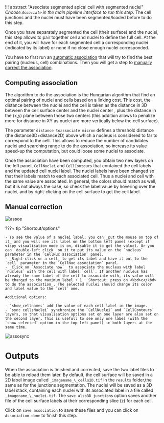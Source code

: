 !!! abstract "Associate segmented apical cell with segmented nuclei"
	_Choose `Associate` in the main pipeline interface to run this step._ The cell junctions and the nuclei must have been segmented/loaded before to do this step.

Once you have separately segmented the cell (their surface) and the nuclei, this step allows to pair together cell and nuclei to define the full cell. At the end of it, you will have for each segmented cell a corresponding nuclei (indicated by its label) or none if no close enough nuclei corresponded.

You have to first run an [automatic association](#computing-association) that will try to find the best pairing (nucleus, cell) combinations. Then you will get a step to [manually correct the association](#manual-correction). 

## Computing association

The algorithm to do the association is the Hungarian algorithm that find an optimal pairing of nuclei and cells based on a linking cost. This cost, the distance between the nuclei and the cell is taken as the distance in 3D between the cell surface center and the nuclei center , plus the distance in the (x,y) plane between those two centers (this addition allows to penalize more for distance in XY as nuclei are more vertically below the cell surface).

The parameter `distance toassociate micron` defines a threshold distance (the distance3D+distance2D) above which a nucleus is considered to far to correspond to the cell. This allows to reduce the number of candidates nuclei and searching range to do the association, so increase its value speed-up the computation, but could loose some nuclei to associate.

Once the association have been computed, you obtain two new layers on the left panel, `CellNuclei` and `CellContours` that contained the cell labels and the updated cell nuclei label. The nuclei labels have been changed so that their labels match to each associated cell. Thus a nuclei and cell with the same value are associated. In general, the colors should match as well, but it is not always the case, so check the label value by hovering over the nuclei, and by right-clicking on the cell surface to get the cell label.



## Manual correction

![assoe](imgs/assoe.png)

???+ tip "Shortcut/options"

	- To see the value of a nuclei label, you can _put the mouse on top of it_ and you will see its label on the bottom left panel (except if vispy visualisation mode is on, disable it to get the value). Or you can _double-left click_ on it to put its value on the `nucleus` parameter in the `CellNuc association` panel.
	- _Right-click on a cell_ to get its label and have it put to the `cell` parameter in the `CellNuc association` panel.
	- _Click on `Associate now`_ to associate the nucleus with label `nucleus` with the cell with label `cell`. If another nucleus has already the same label of the cell to associate with, its value will be changed to the maximum label + 1. _Shortcut: press on <kbd>c</kbd> to do the association_. The selected nuclei should change its color and label value to the `cell` one.
	
	Additional options:
	
	- `show_cellnames` add the value of each cell label in the image.
	- `sync cellsNuclei` synchronize the `CellNuclei` and `CellContours` layers, so that visualisation options set on one layer are also set on the second layer. This is usefull to see only one label (with the `show selected` option in the top left panel) in both layers at the same time. 

![assosync](imgs/assosync.png)

# Outputs

When the association is finished and corrected, save the two label files to be able to reload them later. By default, the cell surface will be saved in a 2D label image called `_imagename_\_cells2D.tif` in the `results` folder,the same as for the junctions segmentation. The nuclei will be saved as a 3D label stack, containing each nuclei with its associated label in a file called `_imagename_\_nuclei.tif`. 
The `save also3D junctions` option saves another file of the cell surface labels at their corresponding slice (z) for each cell.

Click on `save association` to save these files and you can click on `Association done` to finish this step.
